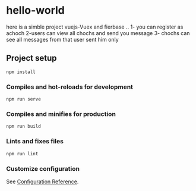 # hello-world 
here is a simble project vuejs-Vuex and fierbase .. 
1- you can register as achoch 
2-users can view all chochs and send you message 
3- chochs can see all  messages from that user sent him only

## Project setup
```
npm install
```

### Compiles and hot-reloads for development
```
npm run serve
```

### Compiles and minifies for production
```
npm run build
```

### Lints and fixes files
```
npm run lint
```

### Customize configuration
See [Configuration Reference](https://cli.vuejs.org/config/).
